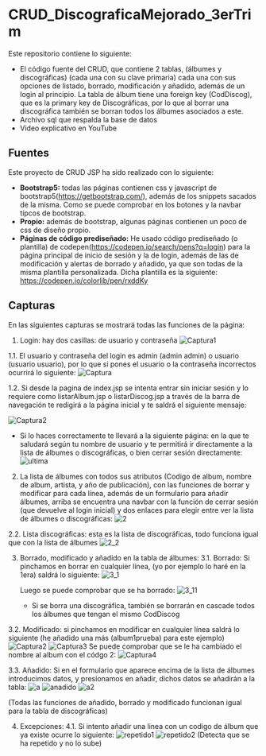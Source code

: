 # CRUD_DiscograficaMejorado_3erTrim

  Este repositorio contiene lo siguiente:
  - El código fuente del CRUD, que contiene 2 tablas, (álbumes y discográficas) (cada una con su clave primaria) cada una con sus opciones de listado, borrado, modificación y añadido, además de un login al principio. La tabla de álbum tiene una foreign key (CodDiscog), que es la primary key de Discográficas, por lo que al borrar una discográfica también se borran todos los álbumes asociados a este.
  - Archivo sql que respalda la base de datos
  - Video explicativo en YouTube

<h2>Fuentes</h2>
  Este proyecto de CRUD JSP ha sido realizado con lo siguiente:
  
  - <b>Bootstrap5:</b> todas las páginas contienen css y javascript de bootstrap5(https://getbootstrap.com/), además de los snippets sacados de la misma. Como se puede comprobar en los botones y la navbar típcos de bootstrap.
  - <b>Propio:</b> además de bootstrap, algunas páginas contienen un poco de css de diseño propio.
  - <b>Páginas de código prediseñado:</b> He usado código prediseñado (o plantilla) de codepen(https://codepen.io/search/pens?q=login) para la página principal de inicio de sesión y la de login, además de las de modificación y alertas de borrado y añadido, ya que son todas de la misma plantilla personalizada. Dicha plantilla es la siguiente: https://codepen.io/colorlib/pen/rxddKy

<h2>Capturas</h2>
En las siguientes capturas se mostrará todas las funciones de la página:

1. Login: hay dos casillas: de usuario y contraseña
![Captura1](https://user-images.githubusercontent.com/72436388/155395619-efe1da93-6511-4a5f-b4a4-0dc940685c15.PNG)

1.1. El usuario y contraseña del login es admin (admin admin) o usuario (usuario usuario), por lo que si pones el usuario o la contraseña incorrectos ocurrirá lo siguiente: 
![Captura](https://user-images.githubusercontent.com/72436388/168580448-84e1146d-f539-46f2-9581-2f576883eb7a.PNG)

1.2. Si desde la pagina de index.jsp se intenta entrar sin iniciar sesión y lo requiere como listarAlbum.jsp o listarDiscog.jsp a través de la barra de navegación te redigirá a la página inicial y te saldrá el siguiente mensaje:

![Captura2](https://user-images.githubusercontent.com/72436388/168585539-2ba30127-620e-41e9-adb2-53518188fd83.PNG)


  - Si lo haces correctamente te llevará a la siguiente página: en la que te saludará según tu nombre de usuario y te permitirá ir directamente a la lista de álbumes o discográficas, o bien cerrar sesión directamente:
  ![ultima](https://user-images.githubusercontent.com/72436388/158382096-fc4a02d7-1ad9-4f0e-aa1c-e42019005654.PNG)

2. La lista de álbumes con todos sus atributos (Codigo de album, nombre de album, artista, y año de publicación), con las funciones de borrar y modificar para cada línea, además de un formulario para añadir álbumes, arriba se encuentra una navbar con la función de cerrar sesión (que devuelve al login inicial) y dos enlaces para elegir entre ver la lista de álbumes o discográficas:
![2](https://user-images.githubusercontent.com/72436388/155396789-21042518-e531-4a0f-955e-09e43405eaa9.PNG)

2.2. Lista discográficas: esta es la lista de discográficas, todo funciona igual que con la lista de álbumes
![2_2](https://user-images.githubusercontent.com/72436388/155397315-d6d96844-c17d-4d2d-a3fe-b0ba4172ec1b.PNG)

3. Borrado, modificado y añadido en la tabla de álbumes:
  3.1. Borrado: Si pinchamos en borrar en cualquier línea, (yo por ejemplo lo haré en la 1era) saldrá lo siguiente:
    ![3_1](https://user-images.githubusercontent.com/72436388/155397867-6a704b69-e840-4b0c-bb15-c61d384ce561.PNG)
    
    Luego se puede comprobar que se ha borrado:
    ![3_11](https://user-images.githubusercontent.com/72436388/155398046-fb9c1de6-9118-43fc-b067-00bbe719857b.PNG)
    
    * Si se borra una discográfica, también se borrarán en cascade todos los álbumes que tengan el mismo CodDiscog

  3.2. Modificado: si pinchamos en modificar en cualquier línea saldrá lo siguiente (he añadido una más (album1prueba) para este ejemplo)
   ![Captura2](https://user-images.githubusercontent.com/72436388/155398552-d58f6f2c-4b9b-42b6-b7ac-36a8d3ad083f.PNG)
 ![Captura3](https://user-images.githubusercontent.com/72436388/155398575-1d6cde9c-c9dd-4640-a157-08238c8c2d7b.PNG)
  Se puede comprobar que se le ha cambiado el nombre al album con el códgo 2:
  ![Captura4](https://user-images.githubusercontent.com/72436388/155398827-b1860caa-3d6c-42e0-9feb-f2bc2ee01e43.PNG)

  3.3. Añadido: Si en el formulario que aparece encima de la lista de álbumes introducimos datos, y presionamos en añadir, dichos datos se añadirán a la tabla:
  ![a](https://user-images.githubusercontent.com/72436388/155399144-421100e0-8a61-48dc-b201-deb2858dd058.PNG)
![anadido](https://user-images.githubusercontent.com/72436388/155399223-19ea5763-8455-453c-8165-54bf03eaf3c3.PNG)
![a2](https://user-images.githubusercontent.com/72436388/155399280-bf6ad014-67f1-4643-99e8-24cae8119103.PNG)

  (Todas las funciones de añadido, borrado y modificado funcionan igual para la tabla de discográficas)

4. Excepciones:
  4.1. Si intento añadir una linea con un codigo de álbum que ya existe ocurre lo siguiente:
  ![repetido1](https://user-images.githubusercontent.com/72436388/155399774-b6f5aea5-0c2f-4e3f-8f6a-d9ce7f0a4eb0.PNG)
  ![repetido2](https://user-images.githubusercontent.com/72436388/155399784-aae02485-e6f1-4a5c-b69d-0d6263c4bfe6.PNG)
  (Detecta que se ha repetido y no lo sube)
